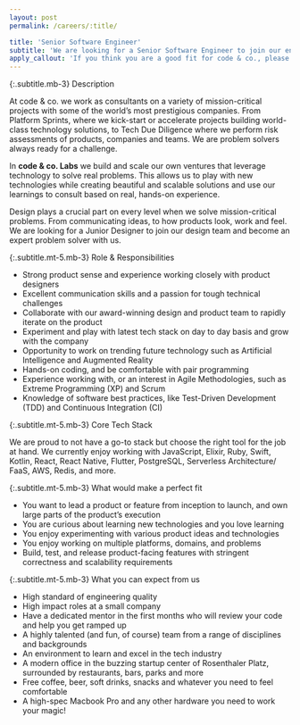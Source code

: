 ```yaml
---
layout: post
permalink: /careers/:title/

title: 'Senior Software Engineer'
subtitle: 'We are looking for a Senior Software Engineer to join our engineering team. Build intuitive, beautiful and scalable experiences with us.'
apply_callout: 'If you think you are a good fit for code & co., please reach out with your LinkedIn profile, a cover letter, and link to your portfolio. We look forward to hearing from you!'
---
```


{:.subtitle.mb-3}
Description

At code & co. we work as consultants on a variety of mission-critical projects with some of the world’s most prestigious companies. From Platform Sprints, where we kick-start or accelerate projects building world-class technology solutions, to Tech Due Diligence where we perform risk assessments of products, companies and teams. We are problem solvers always ready for a challenge.

In **code & co. Labs** we build and scale our own ventures that leverage technology to solve real problems. This allows us to play with new technologies while creating beautiful and scalable solutions and use our learnings to consult based on real, hands-on experience.

Design plays a crucial part on every level when we solve mission-critical problems. From communicating ideas, to how products look, work and feel. We are looking for a Junior Designer to join our design team and become an expert problem solver with us.


{:.subtitle.mt-5.mb-3}
Role & Responsibilities

- Strong product sense and experience working closely with product designers
- Excellent communication skills and a passion for tough technical challenges
- Collaborate with our award-winning design and product team to rapidly iterate on the product
- Experiment and play with latest tech stack on day to day basis and grow with the company
- Opportunity to work on trending future technology such as Artificial Intelligence and Augmented Reality
- Hands-on coding, and be comfortable with pair programming
- Experience working with, or an interest in Agile Methodologies, such as Extreme Programming (XP) and Scrum
- Knowledge of software best practices, like Test-Driven Development (TDD) and Continuous Integration (CI)

{:.subtitle.mt-5.mb-3}
Core Tech Stack

We are proud to not have a go-to stack but choose the right tool for the job at hand. We currently enjoy working with JavaScript, Elixir, Ruby, Swift, Kotlin, React, React Native, Flutter, PostgreSQL, Serverless Architecture/ FaaS, AWS, Redis, and more.

{:.subtitle.mt-5.mb-3}
What would make a perfect fit

- You want to lead a product or feature from inception to launch, and own large parts of the product’s execution
- You are curious about learning new technologies and you love learning
- You enjoy experimenting with various product ideas and technologies
- You enjoy working on multiple platforms, domains, and problems
- Build, test, and release product-facing features with stringent correctness and scalability requirements



{:.subtitle.mt-5.mb-3}
What you can expect from us

- High standard of engineering quality
- High impact roles at a small company
- Have a dedicated mentor in the first months who will review your code and help you get ramped up
- A highly talented (and fun, of course) team from a range of disciplines and backgrounds
- An environment to learn and excel in the tech industry
- A modern office in the buzzing startup center of Rosenthaler Platz, surrounded by restaurants, bars, parks and more
- Free coffee, beer, soft drinks, snacks and whatever you need to feel comfortable
- A high-spec Macbook Pro and any other hardware you need to work your magic!
